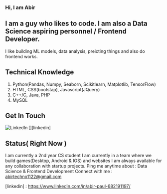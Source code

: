 ### Hi, I am Abir 

## I am a guy who likes to code. I am also a Data Science aspiring personnel / Frontend Developer.
I like building ML models, data analysis, preicting things and also do frontend works.

## Technical Knowledge
1. Python(Pandas, Numpy, Seaborn, Scikitlearn, Matplotlib, TensorFlow)
2. HTML, CSS(bootstap), Javascript(JQuery)
3. C++/C, Java, PHP
4. MySQL

## Get In Touch
[<img align="left" alt="LinkedIn" src="https://img.shields.io/badge/linkedin-%230077B5.svg?&style=for-the-badge&logo=linkedin&logoColor=white" />][linkedin]

## Status( Right Now )
I am currently a 2nd year CS student
I am currently in a team where we build games(Desktop, Android & IOS) and websites
I am always available for any collaboration with startup projects.
Ping me anytime about : Data Science & Frontend Development
Connect with me : abirtechno1122@gmail.com

[linkedin] : https://www.linkedin.com/in/abir-paul-682191197/


